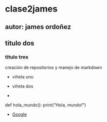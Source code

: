 # clase2james
## autor: james ordoñez
## titulo dos
### titulo tres
creación de  repositorios  y manejo de  markdown
- viñeta uno
- viñeta dos

- ```python
def hola_mundo():
    print("Hola, mundo!")

- [Google](https://www.google.com)


